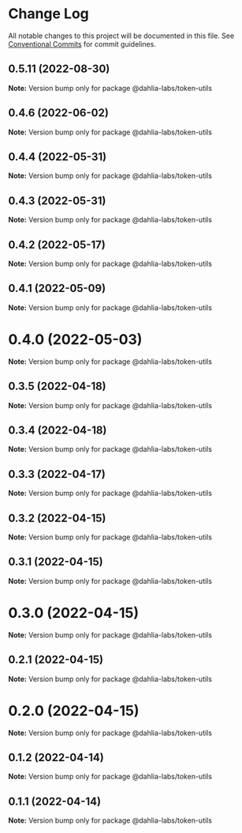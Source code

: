 # Change Log

All notable changes to this project will be documented in this file.
See [Conventional Commits](https://conventionalcommits.org) for commit guidelines.

## 0.5.11 (2022-08-30)

**Note:** Version bump only for package @dahlia-labs/token-utils





## 0.4.6 (2022-06-02)

**Note:** Version bump only for package @dahlia-labs/token-utils





## 0.4.4 (2022-05-31)

**Note:** Version bump only for package @dahlia-labs/token-utils





## 0.4.3 (2022-05-31)

**Note:** Version bump only for package @dahlia-labs/token-utils





## 0.4.2 (2022-05-17)

**Note:** Version bump only for package @dahlia-labs/token-utils





## 0.4.1 (2022-05-09)

**Note:** Version bump only for package @dahlia-labs/token-utils





# 0.4.0 (2022-05-03)

**Note:** Version bump only for package @dahlia-labs/token-utils





## 0.3.5 (2022-04-18)

**Note:** Version bump only for package @dahlia-labs/token-utils





## 0.3.4 (2022-04-18)

**Note:** Version bump only for package @dahlia-labs/token-utils





## 0.3.3 (2022-04-17)

**Note:** Version bump only for package @dahlia-labs/token-utils





## 0.3.2 (2022-04-15)

**Note:** Version bump only for package @dahlia-labs/token-utils





## 0.3.1 (2022-04-15)

**Note:** Version bump only for package @dahlia-labs/token-utils





# 0.3.0 (2022-04-15)

**Note:** Version bump only for package @dahlia-labs/token-utils





## 0.2.1 (2022-04-15)

**Note:** Version bump only for package @dahlia-labs/token-utils





# 0.2.0 (2022-04-15)

**Note:** Version bump only for package @dahlia-labs/token-utils





## 0.1.2 (2022-04-14)

**Note:** Version bump only for package @dahlia-labs/token-utils

## 0.1.1 (2022-04-14)

**Note:** Version bump only for package @dahlia-labs/token-utils
